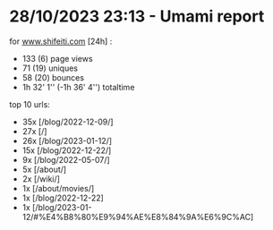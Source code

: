 # 28/10/2023 23:13 - Umami report
for www.shifeiti.com [24h] :

 - 133 (6) page views
 - 71 (19) uniques
 - 58 (20) bounces
 - 1h 32' 1'' (-1h 36' 4'') totaltime


top 10 urls:
 - 35x [/blog/2022-12-09/]
 - 27x [/]
 - 26x [/blog/2023-01-12/]
 - 15x [/blog/2022-12-22/]
 - 9x [/blog/2022-05-07/]
 - 5x [/about/]
 - 2x [/wiki/]
 - 1x [/about/movies/]
 - 1x [/blog/2022-12-22]
 - 1x [/blog/2023-01-12/#%E4%B8%80%E9%94%AE%E8%84%9A%E6%9C%AC]


